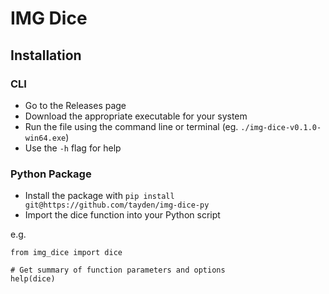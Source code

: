 # IMG Dice

## Installation

### CLI

- Go to the Releases page
- Download the appropriate executable for your system
- Run the file using the command line or terminal (eg. `./img-dice-v0.1.0-win64.exe`)
- Use the `-h` flag for help

### Python Package

- Install the package with `pip install git@https://github.com/tayden/img-dice-py`
- Import the dice function into your Python script

e.g.
```
from img_dice import dice

# Get summary of function parameters and options
help(dice)
```
